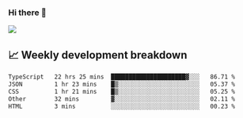 ### Hi there 👋
<img align="center" src="https://github-readme-stats.vercel.app/api?username=Tumao727&show_icons=true&hide_title=true&theme=dracula" />


## 📈 Weekly development breakdown
<!--START_SECTION:waka-->

```txt
TypeScript   22 hrs 25 mins  █████████████████████▓░░░   86.71 %
JSON         1 hr 23 mins    █▒░░░░░░░░░░░░░░░░░░░░░░░   05.37 %
CSS          1 hr 21 mins    █▒░░░░░░░░░░░░░░░░░░░░░░░   05.25 %
Other        32 mins         ▓░░░░░░░░░░░░░░░░░░░░░░░░   02.11 %
HTML         3 mins          ░░░░░░░░░░░░░░░░░░░░░░░░░   00.23 %
```

<!--END_SECTION:waka-->